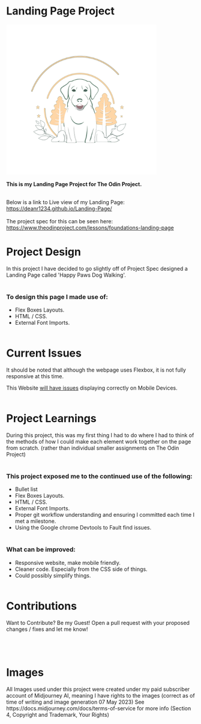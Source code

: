 <h1>Landing Page Project</h1>
<img src="./images/logo.svg" width="400"/>

<strong>This is my Landing Page Project for The Odin Project.</strong>
<br/><br/>

Below is a link to Live view of my Landing Page: \
https://deanr1234.github.io/Landing-Page/
<br/><br/>
The project spec for this can be seen here: \
https://www.theodinproject.com/lessons/foundations-landing-page



<h1>Project Design</h1>
In this project I have decided to go slightly off of Project Spec designed a Landing Page called 'Happy Paws Dog Walking'.
<br/><br/>
<h3>To design this page I made use of:</h3>

- Flex Boxes Layouts.
- HTML / CSS.
- External Font Imports.
  <br/><br/>

<h1>Current Issues</h1>

It should be noted that although the webpage uses Flexbox, it is not fully responsive at this time.

This Website <u>will have issues</u> displaying correctly on Mobile Devices.
<br/><br/>

<h1>Project Learnings</h1>
During this project, this was my first thing I had to do where I had to think of the methods of how I could make each element work together on the page from scratch. (rather than individual smaller assignments on The Odin Project)
<br/><br/>

<h3>This project exposed me to the continued use of the following:</h3>

- Bullet list
- Flex Boxes Layouts.
- HTML / CSS.
- External Font Imports.
- Proper git workflow understanding and ensuring I committed each time I met a milestone.
- Using the Google chrome Devtools to Fault find issues.
<br/><br/>
<h3>What can be improved:</h3>

- Responsive website, make mobile friendly.
- Cleaner code. Especially from the CSS side of things.
- Could possibly simplify things.
  <br/><br/>

<h1>Contributions</h1>
Want to Contribute? Be my Guest! Open a pull request with your proposed changes / fixes and let me know!
<br/><br/>
<br/><br/>

<h1>Images</h1>
All Images used under this project were created under my paid subscriber account of Midjourney AI, meaning I have rights to the images (correct as of time of writing and image generation 07 May 2023) See https://docs.midjourney.com/docs/terms-of-service for more info (Section 4, Copyright and Trademark, Your Rights)

